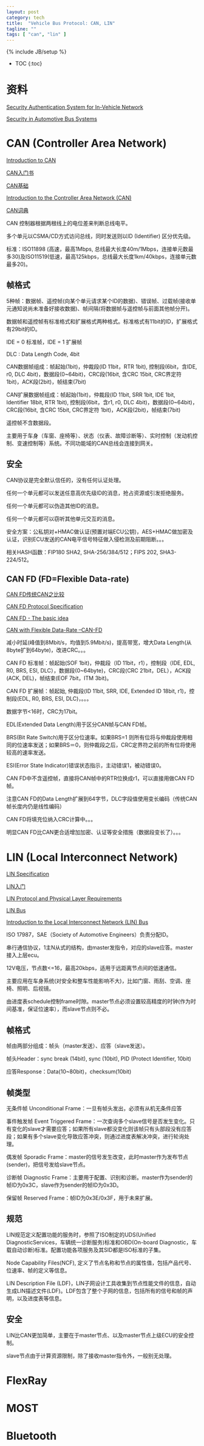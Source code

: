 ```yaml
---
layout: post
category: tech
title:  "Vehicle Bus Protocol: CAN, LIN"
tagline: ""
tags: [ "can", "lin" ] 
---
```

{% include JB/setup %}

* TOC
{:toc}

# 资料

[Security Authentication System for In-Vehicle Network](http://global-sei.com/technology/tr/bn81/pdf/81-01.pdf)

[Security in Automotive Bus Systems](http://www.weika.eu/papers/WolfEtAl_SecureBus.pdf)


# CAN (Controller Area Network)

[Introduction to CAN](https://elearning.vector.com/index.php?wbt_ls_kapitel_id=1329975&root=378422&seite=vl_can_introduction_en)

[CAN入门书](http://archive.eet-china.com/www.eet-china.com/ARTICLES/2006SEP/PDF/rcj05b0027_can_intro.pdf?SOURCES=DOWNLOAD)

[CAN基础](http://d1.amobbs.com/bbs_upload782111/files_34/ourdev_599225UCE6YK.pdf)

[Introduction to the Controller Area Network (CAN)](http://www.ti.com/lit/an/sloa101b/sloa101b.pdf)

[CAN词典](https://www.can-cia.org/fileadmin/resources/documents/publications/candictionary_v1_cn.pdf)

CAN 控制器根据两根线上的电位差来判断总线电平。

多个单元以CSMA/CD方式访问总线，同时发送则以ID (Identifier) 区分优先级。

标准：ISO11898 (高速，最高1Mbps, 总线最大长度40m/1Mbps，连接单元数最多30)及ISO11519(低速，最高125kbps，总线最大长度1km/40kbps，连接单元数最多20)。

## 帧格式

5种帧：数据帧、遥控帧(向某个单元请求某个ID的数据)、错误帧、过载帧(接收单元通知说尚未准备好接收数据)、帧间隔(将数据帧与遥控帧与前面其他帧分开)。

数据帧和遥控帧有标准格式和扩展格式两种格式。标准格式有11bit的ID，扩展格式有29bit的ID。

IDE = 0 标准帧，IDE = 1 扩展帧

DLC : Data Length Code, 4bit

CAN数据帧组成：帧起始(1bit)，仲裁段(ID 11bit，RTR 1bit), 控制段(6bit，含IDE, r0, DLC 4bit)，数据段(0~64bit)，CRC段(16bit, 含CRC 15bit, CRC界定符 1bit)，ACK段(2bit)，帧结束(7bit)

CAN扩展数据帧组成：帧起始(1bit)，仲裁段(ID 11bit, SRR 1bit, IDE 1bit, Identifier 18bit, RTR 1bit), 控制段(6bit，含r1, r0, DLC 4bit)，数据段(0~64bit)，CRC段(16bit, 含CRC 15bit, CRC界定符 1bit)，ACK段(2bit)，帧结束(7bit)

遥控帧不含数据段。

主要用于车身（车窗、座椅等）、状态（仪表、故障诊断等）、实时控制（发动机控制、变速控制等）系统。不同功能域的CAN总线会连接到网关。

## 安全

CAN协议是完全默认信任的，没有任何认证处理。

任何一个单元都可以发送任意高优先级ID的消息，抢占资源或引发拒绝服务。

任何一个单元都可以伪造其他ID的消息。

任何一个单元都可以窃听其他单元交互的消息。

安全方案：公私钥对+HMAC做认证(预置对端ECU公钥)，AES+HMAC做加密及认证，识别ECU发送的CAN电平信号特征做入侵检测及前期阻断。。。

相关HASH函数：FIP180 SHA2, SHA-256/384/512；FIPS 202, SHA3-224/512。

## CAN FD (FD=Flexible Data-rate)

[CAN FD传统CAN之比较](https://www.kvaser.cn/wp-content/uploads/2015/04/comparing-can-fd-with-classical-can.pdf)

[CAN FD Protocol Specification](https://can-newsletter.org/uploads/media/raw/e5740b7b5781b8960f55efcc2b93edf8.pdf)

[CAN FD - The basic idea](https://www.can-cia.org/can-knowledge/can/can-fd/)

[CAN with Flexible Data-Rate –CAN-FD](http://www.aut.upt.ro/~pal-stefan.murvay/teaching/nes/Lecture_05_CAN-FD.pdf)

减小时延(峰值到8Mbit/s，均值到5.9Mbit/s)，提高带宽，增大Data Length(从8byte扩到64byte)，改进CRC。。。 

CAN FD 标准帧：帧起始(SOF 1bit)，仲裁段（ID 11bit，r1），控制段（IDE, EDL, R0, BRS, ESI, DLC），数据段(0~64byte)，CRC段(CRC 21bit，DEL），ACK段(ACK, DEL)，帧结束(EOF 7bit，ITM 3bit)。

CAN FD 扩展帧：帧起始, 仲裁段(ID 11bit, SRR, IDE, Extended ID 18bit, r1)，控制段(EDL, R0, BRS, ESI, DLC)，。。。

数据字节<16时，CRC为17bit。

EDL(Extended Data Length)用于区分CAN帧与CAN FD帧。

BRS(Bit Rate Switch)用于区分位速率。如果BRS=1 则所有位将与仲裁段使用相同的位速率发送；如果BRS＝0，则仲裁段之后，CRC定界符之前的所有位将使用较高的速率发送。

ESI(Error State Indicator)错误状态指示，主动错误1，被动错误0。

CAN FD中不含遥控帧，直接将CAN帧中的RTR位换成r1，可以直接用做CAN FD帧。

注意CAN FD的Data Length扩展到64字节，DLC字段值使用变长编码（传统CAN帧长度内仍是线性编码）

CAN FD将填充位纳入CRC计算中。。。

明显CAN FD比CAN更合适增加加密、认证等安全措施（数据段变长了）。。。


# LIN (Local Interconnect Network)

[LIN Specification](https://elearning.vector.com/index.php?wbt_ls_kapitel_id=508184&root=378422&seite=vl_sbs_introduction_en)

[LIN入门](http://www.jingbei.com/xxpdf/R8C%20lIN%E5%85%A5%E9%97%A8.pdf)

[LIN Protocol and Physical Layer Requirements](http://www.ti.com/lit/an/slla383/slla383.pdf)

[LIN Bus](http://www.wangdali.net/lin/)

[Introduction to the Local Interconnect Network (LIN) Bus](http://sine.ni.com/np/app/main/p/ap/icomm/lang/en/pg/1/sn/n17:icomm,n21:9536/fmid/2955/)

ISO 17987，SAE（Society of Automotive Engineers）负责分配ID。

串行通信协议，1主N从式的结构，由master发指令，对应的slave应答。master接入上层ecu。

12V电压，节点数<=16，最高20kbps，适用于远距离节点间的低速通信。

主要应用在车身系统(对安全和整车性能影响不大)，比如门窗、雨刮、空调、座椅、照明、后视镜。

由进度表schedule控制frame时隙。master节点必须设置较高精度的时钟(作为时间基准，保证位速率），而slave节点则不必。


## 帧格式

帧由两部分组成：帧头（master发送）、应答（slave发送）。

帧头Header：sync break (14bit), sync (10bit), PID (Protect Identifier, 10bit)

应答Response：Data(10~80bit)，checksum(10bit)

## 帧类型

无条件帧 Unconditional Frame：一旦有帧头发出，必须有从机无条件应答

事件触发帧 Event Triggered Frame：一次查询多个slave信号是否发生变化。只有变化的slave才需要应答；如果所有slave都没变化则该帧只有头部段没有应答段；如果有多个slave变化导致应答冲突，则通过进度表解决冲突，进行轮询处理。

偶发帧 Sporadic Frame：master的信号发生改变，此时master作为发布节点(sender)，把信号发给slave节点。

诊断帧 Diagnostic Frame：主要用于配置、识别和诊断。master作为sender的帧ID为0x3C，slave作为sender的帧ID为0x3D。

保留帧 Reserved Frame：帧ID为0x3E/0x3F，用于未来扩展。

## 规范

LIN规范定义配置功能的服务时，参照了ISO制定的UDS(Unified DiagnosticServices，车辆统一诊断服务)标准和OBD(On-board Diagnostic，车载自动诊断)标准。配置功能各项服务及其SID都是ISO标准的子集。

Node Capability Files(NCF), 定义了节点名称和节点的属性值，包括产品代号、位速率、帧的定义等信息。

LIN Description File (LDF)，LIN子网设计工具收集到节点性能文件的信息，自动生成LIN描述文件(LDF)。LDF包含了整个子网的信息，包括所有的信号和帧的声明，以及进度表等信息。

## 安全

LIN比CAN更加简单，主要在于master节点、以及master节点上级ECU的安全控制。

slave节点由于计算资源限制，除了接收master指令外，一般别无处理。

# FlexRay

# MOST

# Bluetooth
